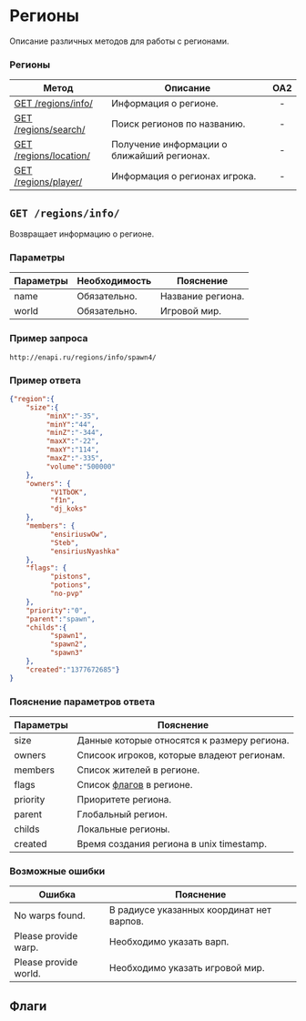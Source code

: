 Регионы
==========
Описание различных методов для работы с регионами.

### Регионы
| Метод | Описание | OA2 |
| ----- | -------- |:---:|
| [GET /regions/info/](regions.md#get-regionsinfo) | Информация о регионе. | - |
| [GET /regions/search/](regions.md) | Поиск регионов по названию. | - |
| [GET /regions/location/](regions.md) | Получение информации о ближайший регионах. | - |
| [GET /regions/player/](regions.md) | Информация о регионах игрока. | - |


## ``` GET /regions/info/ ``` 
Возвращает информацию о регионе.

### Параметры

| Параметры | Необходимость | Пояснение |
| --------- | ------------- | --------- |
| name      | Обязательно.  | Название региона. |
| world     | Обязательно.  | Игровой мир. |

### Пример запроса
``` 
http://enapi.ru/regions/info/spawn4/
```

### Пример ответа 
```json 
{"region":{
    "size":{
         "minX":"-35",
         "minY":"44",
         "minZ":"-344",
         "maxX":"-22",
         "maxY":"114",
         "maxZ":"-335",
         "volume":"500000"
    },
    "owners": {
          "V1TbOK",
          "f1n",
          "dj_koks"
    },
    "members": {
          "ensiriuswOw",
          "Steb",
          "ensiriusNyashka"
    },
    "flags": {
          "pistons",
          "potions",
          "no-pvp"
    },
    "priority":"0",
    "parent":"spawn",
    "childs":{
          "spawn1",
          "spawn2",
          "spawn3"
    },
    "created":"1377672685"}
}
```
### Пояснение параметров ответа
| Параметры | Пояснение |
| --------- | --------- |
| size      | Данные которые относятся к размеру региона. |
| owners    | Списоок игроков, которые владеют регионам. |
| members   | Список жителей в регионе. |
| flags     | Список [флагов](regions.md) в регионе. |
| priority  | Приоритете региона. |
| parent    | Глобальный регион. |
| childs    | Локальные регионы. |
| created   | Время создания региона в unix timestamp. |

### Возможные ошибки
| Ошибка | Пояснение |
| ------ | --------- |
| No warps found. | В радиусе указанных координат нет варпов. |
| Please provide warp. | Необходимо указать варп. |
| Please provide world. | Необходимо указать игровой мир. |


## Флаги












